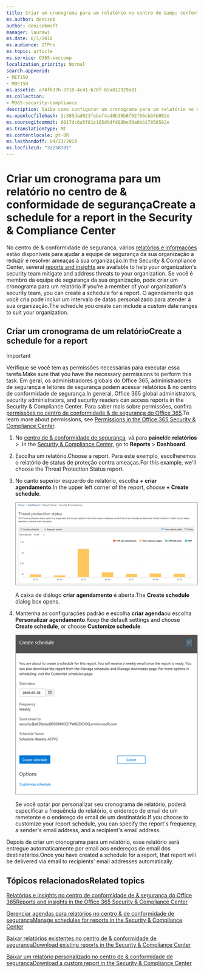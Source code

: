 ```yaml
---
title: Criar um cronograma para um relatório no centro de &amp; conformidade de segurança
ms.author: deniseb
author: denisebmsft
manager: laurawi
ms.date: 6/1/2018
ms.audience: ITPro
ms.topic: article
ms.service: O365-seccomp
localization_priority: Normal
search.appverid:
- MET150
- MOE150
ms.assetid: a74f637b-3710-4c41-b70f-b5a812929a81
ms.collection:
- M365-security-compliance
description: Saiba como configurar um cronograma para um relatório no centro de conformidade de &amp; segurança.
ms.openlocfilehash: 2c385dad023febef4ad8b36b8f92f66cbb5b082e
ms.sourcegitcommit: 0017dc6a5f81c165d9dfd88be39a6bb17856582e
ms.translationtype: MT
ms.contentlocale: pt-BR
ms.lasthandoff: 04/23/2019
ms.locfileid: "32258701"
---
```

# <a name="create-a-schedule-for-a-report-in-the-security-amp-compliance-center"></a><span data-ttu-id="cc667-103">Criar um cronograma para um relatório no centro de &amp; conformidade de segurança</span><span class="sxs-lookup"><span data-stu-id="cc667-103">Create a schedule for a report in the Security &amp; Compliance Center</span></span>

<span data-ttu-id="cc667-104">No centro de &amp; conformidade de segurança, vários [relatórios e informações](reports-and-insights-in-security-and-compliance.md) estão disponíveis para ajudar a equipe de segurança da sua organização a reduzir e resolver ameaças à sua organização.</span><span class="sxs-lookup"><span data-stu-id="cc667-104">In the Security &amp; Compliance Center, several [reports and insights](reports-and-insights-in-security-and-compliance.md) are available to help your organization's security team mitigate and address threats to your organization.</span></span> <span data-ttu-id="cc667-105">Se você é membro da equipe de segurança da sua organização, pode criar um cronograma para um relatório.</span><span class="sxs-lookup"><span data-stu-id="cc667-105">If you're a member of your organization's security team, you can create a schedule for a report.</span></span> <span data-ttu-id="cc667-106">O agendamento que você cria pode incluir um intervalo de datas personalizado para atender à sua organização.</span><span class="sxs-lookup"><span data-stu-id="cc667-106">The schedule you create can include a custom date ranges to suit your organization.</span></span> 
  
## <a name="create-a-schedule-for-a-report"></a><span data-ttu-id="cc667-107">Criar um cronograma de um relatório</span><span class="sxs-lookup"><span data-stu-id="cc667-107">Create a schedule for a report</span></span>

> [!IMPORTANT]
> <span data-ttu-id="cc667-108">Verifique se você tem as permissões necessárias para executar essa tarefa.</span><span class="sxs-lookup"><span data-stu-id="cc667-108">Make sure that you have the necessary permissions to perform this task.</span></span> <span data-ttu-id="cc667-109">Em geral, os administradores globais do Office 365, administradores de segurança e leitores de segurança podem acessar relatórios &amp; no centro de conformidade de segurança.</span><span class="sxs-lookup"><span data-stu-id="cc667-109">In general, Office 365 global administrators, security administrators, and security readers can access reports in the Security &amp; Compliance Center.</span></span> <span data-ttu-id="cc667-110">Para saber mais sobre permissões, confira [permissões no centro de conformidade &amp; de segurança do Office 365](permissions-in-the-security-and-compliance-center.md).</span><span class="sxs-lookup"><span data-stu-id="cc667-110">To learn more about permissions, see [Permissions in the Office 365 Security &amp; Compliance Center](permissions-in-the-security-and-compliance-center.md).</span></span>
  
1. <span data-ttu-id="cc667-111">No [centro de &amp; conformidade de segurança](https://protection.office.com), vá para **painel**de **relatórios** \> .</span><span class="sxs-lookup"><span data-stu-id="cc667-111">In the [Security &amp; Compliance Center](https://protection.office.com), go to **Reports** \> **Dashboard**.</span></span>
    
2. <span data-ttu-id="cc667-112">Escolha um relatório.</span><span class="sxs-lookup"><span data-stu-id="cc667-112">Choose a report.</span></span> <span data-ttu-id="cc667-113">Para este exemplo, escolheremos o relatório de status de proteção contra ameaças.</span><span class="sxs-lookup"><span data-stu-id="cc667-113">For this example, we'll choose the Threat Protection Status report.</span></span>
    
3. <span data-ttu-id="cc667-114">No canto superior esquerdo do relatório, escolha **+ criar agendamento**.</span><span class="sxs-lookup"><span data-stu-id="cc667-114">In the upper left corner of the report, choose **+ Create schedule**.</span></span>
    
    ![Você pode criar um cronograma para relatórios no centro de &amp; conformidade de segurança](media/2311327c-14f6-4a17-b604-0c9ff2d485d1.png)
  
    <span data-ttu-id="cc667-116">A caixa de diálogo **criar agendamento** é aberta.</span><span class="sxs-lookup"><span data-stu-id="cc667-116">The **Create schedule** dialog box opens.</span></span> 
    
4. <span data-ttu-id="cc667-117">Mantenha as configurações padrão e escolha **criar agenda**ou escolha **Personalizar agendamento**.</span><span class="sxs-lookup"><span data-stu-id="cc667-117">Keep the default settings and choose **Create schedule**, or choose **Customize schedule**.</span></span>
    
    ![Você pode usar as configurações padrão ou personalizar um agendamento de relatório](media/04fac327-8f73-4711-8319-58c11880fd96.png)
  
    <span data-ttu-id="cc667-119">Se você optar por personalizar seu cronograma de relatório, poderá especificar a frequência do relatório, o endereço de email de um remetente e o endereço de email de um destinatário.</span><span class="sxs-lookup"><span data-stu-id="cc667-119">If you choose to customize your report schedule, you can specify the report's frequency, a sender's email address, and a recipient's email address.</span></span> 
    
<span data-ttu-id="cc667-120">Depois de criar um cronograma para um relatório, esse relatório será entregue automaticamente por email aos endereços de email dos destinatários.</span><span class="sxs-lookup"><span data-stu-id="cc667-120">Once you have created a schedule for a report, that report will be delivered via email to recipients' email addresses automatically.</span></span> 
  
## <a name="related-topics"></a><span data-ttu-id="cc667-121">Tópicos relacionados</span><span class="sxs-lookup"><span data-stu-id="cc667-121">Related topics</span></span>

[<span data-ttu-id="cc667-122">Relatórios e insights no centro de conformidade de &amp; segurança do Office 365</span><span class="sxs-lookup"><span data-stu-id="cc667-122">Reports and insights in the Office 365 Security &amp; Compliance Center</span></span>](reports-and-insights-in-security-and-compliance.md)
  
[<span data-ttu-id="cc667-123">Gerenciar agendas para relatórios no centro &amp; de conformidade de segurança</span><span class="sxs-lookup"><span data-stu-id="cc667-123">Manage schedules for reports in the Security &amp; Compliance Center</span></span>](manage-schedules-for-multiple-reports.md)
  
[<span data-ttu-id="cc667-124">Baixar relatórios existentes no centro de &amp; conformidade de segurança</span><span class="sxs-lookup"><span data-stu-id="cc667-124">Download existing reports in the Security &amp; Compliance Center</span></span>](download-existing-reports.md)
  
[<span data-ttu-id="cc667-125">Baixar um relatório personalizado no centro de &amp; conformidade de segurança</span><span class="sxs-lookup"><span data-stu-id="cc667-125">Download a custom report in the Security &amp; Compliance Center</span></span>](set-up-and-download-a-custom-report.md)
  

